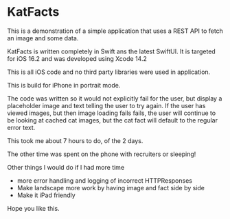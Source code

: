# KatFacts

This is a demonstration of a simple application that uses a REST API to fetch an image and some data.

KatFacts is written completely in Swift ans the latest SwiftUI. It is targeted for iOS 16.2
and was developed using Xcode 14.2

This is all iOS code and no third party libraries were used in application.

This is build for iPhone in portrait mode.

The code was written so it would not explicitly fail for the user, 
but display a placeholder image and text telling the user to try again.
If the user has viewed images, but then image loading fails fails, the user will continue to be looking
at cached cat images, but the cat fact will default to the regular error text.

This took me about 7 hours to do, of the 2 days. 

The other time was spent on the phone with recruiters or sleeping!


Other things I would do if I had more time

- more error handling and logging of incorrect HTTPResponses
- Make landscape more work by having image and fact side by side
- Make it iPad friendly

Hope you like this.

